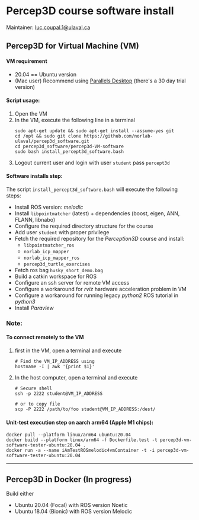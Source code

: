 # Percep3D course software install 
Maintainer: luc.coupal.1@ulaval.ca

## Percep3D for Virtual Machine (VM)
#### VM requirement
- 20.04 == Ubuntu version
- (Mac user) Recommend using [Parallels Desktop](https://www.parallels.com/products/desktop/) (there's a 30 day trial version)

#### Script usage:
1. Open the VM
2. In the VM, execute the following line in a terminal
    ```shell
    sudo apt-get update && sudo apt-get install --assume-yes git
    cd /opt && sudo git clone https://github.com/norlab-ulaval/percep3d_software.git
    cd percep3d_software/percep3d-VM-software
    sudo bash install_percept3d_software.bash
    ```
3. Logout current user and login with user `student` pass `percept3d`

#### Software installs step:
The script `install_percept3d_software.bash` will execute the following steps:
- Install ROS version: _melodic_
- Install `libpointmatcher` (latest) + dependencies (boost, eigen, ANN, FLANN, libnabo)
- Configure the required directory structure for the course
- Add user `student` with proper privilege
- Fetch the required repository for the _Perception3D_ course and install: 
  - `libpointmatcher_ros`
  - `norlab_icp_mapper`
  - `norlab_icp_mapper_ros`
  - `percep3d_turtle_exercises`
- Fetch ros bag `husky_short_demo.bag`
- Build a catkin workspace for ROS
- Configure an ssh server for remote VM access
- Configure a workaround for *rviz* hardware acceleration problem in VM 
- Configure a workaround for running legacy _python2_ ROS tutorial in _python3_ 
- Install *Paraview*


### Note: 

#### To connect remotely to the VM
1. first in the VM, open a terminal and execute 
   ```shell
   # Find the VM_IP_ADDRESS using 
   hostname -I | awk '{print $1}'
   ```
2. In the host computer, open a terminal and execute
   ```shell
   # Secure shell
   ssh -p 2222 student@VM_IP_ADDRESS
   
   # or to copy file
   scp -P 2222 /path/to/foo student@VM_IP_ADDRESS:/dest/
   ```


#### Unit-test execution step on aarch arm64 (Apple M1 chips): 
```shell
docker pull --platform linux/arm64 ubuntu:20.04
docker build --platform linux/arm64 -f Dockerfile.test -t percep3d-vm-software-tester-ubuntu:20.04 . 
docker run -a --name iAmTestROSmelodic4vmContainer -t -i percep3d-vm-software-tester-ubuntu:20.04 
```

---

## Percep3D in Docker (In progress)
Build either 
- Ubuntu 20.04 (Focal) with ROS version Noetic
- Ubuntu 18.04 (Bionic) with ROS version Melodic


